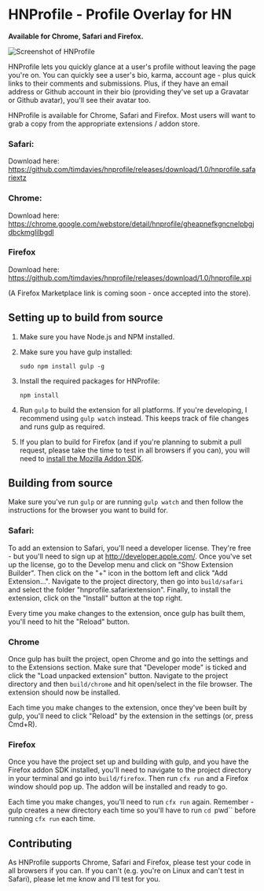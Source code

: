 # HNProfile - Profile Overlay for HN

**Available for Chrome, Safari and Firefox.**

![Screenshot of HNProfile](https://github.com/mudulo/hnprofile/raw/master/screenshot.png)

HNProfile lets you quickly glance at a user's profile without leaving the page
you're on. You can quickly see a user's bio, karma, account age - plus quick
links to their comments and submissions. Plus, if they have an email address
or Github account in their bio (providing they've set up a Gravatar or Github
avatar), you'll see their avatar too.

HNProfile is available for Chrome, Safari and Firefox. Most users will want to
grab a copy from the appropriate extensions / addon store.

### Safari:

Download here: https://github.com/timdavies/hnprofile/releases/download/1.0/hnprofile.safariextz

### Chrome:

Download here: https://chrome.google.com/webstore/detail/hnprofile/gheapnefkgncnelpbgjdbckmglilbgdl

### Firefox

Download here: https://github.com/timdavies/hnprofile/releases/download/1.0/hnprofile.xpi

(A Firefox Marketplace link is coming soon - once accepted into the store).

## Setting up to build from source

1. Make sure you have Node.js and NPM installed.

1. Make sure you have gulp installed:

    `sudo npm install gulp -g`

1. Install the required packages for HNProfile:

    `npm install`

1. Run `gulp` to build the extension for all platforms. If you're developing,
  I recommend using `gulp watch` instead. This keeps track of file changes
  and runs gulp as required.

1. If you plan to build for Firefox (and if you're planning to submit a pull
  request, please take the time to test in all browsers if you can), you will
  need to [install the Mozilla Addon SDK](https://developer.mozilla.org/en-US/Add-ons/SDK/Tutorials/Installation).

## Building from source
Make sure you've run `gulp` or are running `gulp watch` and then follow the
instructions for the browser you want to build for.

### Safari:
To add an extension to Safari, you'll need a developer license. They're free -
but you'll need to sign up at http://developer.apple.com/. Once you've set up
the license, go to the Develop menu and click on "Show Extension Builder". Then
click on the "+" icon in the bottom left and click "Add Extension...". Navigate
to the project directory, then go into `build/safari` and select the folder
"hnprofile.safariextension". Finally, to install the extension, click on the
"Install" button at the top right.

Every time you make changes to the extension, once gulp has built them, you'll
need to hit the "Reload" button.

### Chrome
Once gulp has built the project, open Chrome and go into the settings and to
the Extensions section. Make sure that "Developer mode" is ticked and click the
"Load unpacked extension" button. Navigate to the project directory and then
`build/chrome` and hit open/select in the file browser. The extension should
now be installed.

Each time you make changes to the extension, once they've been built by gulp,
you'll need to click "Reload" by the extension in the settings (or, press
Cmd+R).

### Firefox
Once you have the project set up and building with gulp, and you have the
Firefox addon SDK installed, you'll need to navigate to the project directory
in your terminal and go into `build/firefox`. Then run `cfx run` and a Firefox
window should pop up. The addon will be installed and ready to go.

Each time you make changes, you'll need to run `cfx run` again. Remember - gulp
creates a new directory each time so you'll have to run `cd `pwd`` before
running `cfx run` each time.

## Contributing

As HNProfile supports Chrome, Safari and Firefox, please test your code in all
browsers if you can. If you can't (e.g. you're on Linux and can't test in
Safari), please let me know and I'll test for you.
